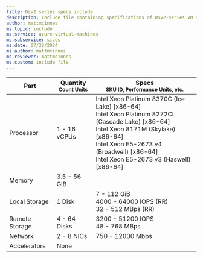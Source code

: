 ```yaml
---
title: Dsv2 series specs include
description: Include file containing specifications of Dsv2-series VM sizes.
author: mattmcinnes
ms.topic: include
ms.service: azure-virtual-machines
ms.subservice: sizes
ms.date: 07/28/2024
ms.author: mattmcinnes
ms.reviewer: mattmcinnes
ms.custom: include file
---
```

| Part | Quantity <br><sup>Count Units | Specs <br><sup>SKU ID, Performance Units, etc.  |
|---|---|---|
| Processor      | 1 - 16 vCPUs       | Intel Xeon Platinum 8370C (Ice Lake) [x86-64] <br>Intel Xeon Platinum 8272CL (Cascade Lake) [x86-64] <br>Intel Xeon 8171M (Skylake) [x86-64] <br>Intel Xeon E5-2673 v4 (Broadwell) [x86-64] <br>Intel Xeon E5-2673 v3 (Haswell) [x86-64]                                                 |
| Memory         | 3.5 - 56 GiB          |                                                    |
| Local Storage  | 1 Disk     | 7 - 112 GiB <br>4000 - 64000 IOPS (RR) <br>32 - 512 MBps (RR)|
| Remote Storage | 4 - 64 Disks    |  3200 - 51200 IOPS <br>48 - 768 MBps                     |
| Network        | 2 - 8 NICs          | 750 - 12000 Mbps                                            |
| Accelerators   | None              |                                                     |
